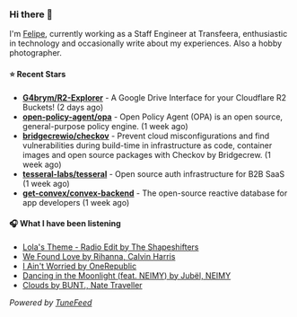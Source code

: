 ### Hi there 👋

I'm [Felipe](https://felipevm.com), currently working as a Staff Engineer at Transfeera, enthusiastic in technology and occasionally write about my experiences. Also a hobby photographer.

#### ⭐ Recent Stars
- **[G4brym/R2-Explorer](https://github.com/G4brym/R2-Explorer)** - A Google Drive Interface for your Cloudflare R2 Buckets! (2 days ago)
- **[open-policy-agent/opa](https://github.com/open-policy-agent/opa)** - Open Policy Agent (OPA) is an open source, general-purpose policy engine. (1 week ago)
- **[bridgecrewio/checkov](https://github.com/bridgecrewio/checkov)** - Prevent cloud misconfigurations and find vulnerabilities during build-time in infrastructure as code, container images and open source packages with Checkov by Bridgecrew. (1 week ago)
- **[tesseral-labs/tesseral](https://github.com/tesseral-labs/tesseral)** - Open source auth infrastructure for B2B SaaS (1 week ago)
- **[get-convex/convex-backend](https://github.com/get-convex/convex-backend)** - The open-source reactive database for app developers (1 week ago)

#### 🎧 What I have been listening
- [Lola&#39;s Theme - Radio Edit by The Shapeshifters](https://open.spotify.com/track/60ZRKTMc94bcjiN4FI0XDm)
- [We Found Love by Rihanna, Calvin Harris](https://open.spotify.com/track/0U10zFw4GlBacOy9VDGfGL)
- [I Ain&#39;t Worried by OneRepublic](https://open.spotify.com/track/4h9wh7iOZ0GGn8QVp4RAOB)
- [Dancing in the Moonlight (feat. NEIMY) by Jubël, NEIMY](https://open.spotify.com/track/4GSDkZt7GcmzBWmsMcpaVO)
- [Clouds by BUNT., Nate Traveller](https://open.spotify.com/track/0yAcyZzElbaGwa3eIqRk7t)

_Powered by [TuneFeed](https://tunefeed.app?ref=github.com)_
